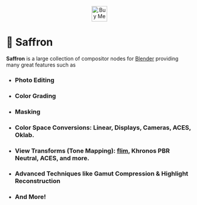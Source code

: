 <div align="center">
<a href='https://ko-fi.com/E1E81LFRKY' target='_blank'><img height='42' style='border:0px;height:42px;' src='https://storage.ko-fi.com/cdn/kofi2.png?v=6' border='0' alt='Buy Me a Coffee at ko-fi.com' /></a>
</div>

# 🪻 Saffron
**Saffron** is a large collection of compositor nodes for [Blender](https://blender.org/) providing many great features such as
- ### Photo Editing
- ### Color Grading
- ### Masking
- ### Color Space Conversions: Linear, Displays, Cameras, ACES, Oklab.
- ### View Transforms (Tone Mapping): [flim](https://github.com/bean-mhm/flim), Khronos PBR Neutral, ACES, and more.
- ### Advanced Techniques like Gamut Compression & Highlight Reconstruction
- ### And More!
